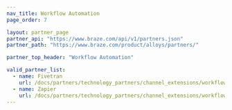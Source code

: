 ```yaml
---
nav_title: Workflow Automation
page_order: 7

layout: partner_page
partner_api: "https://www.braze.com/api/v1/partners.json"
partner_path: "https://www.braze.com/product/alloys/partners/"

partner_top_header: "Workflow Automation"

valid_partner_list:
  - name: Fivetran
    url: /docs/partners/technology_partners/channel_extensions/workflow_automation/fivetran/
  - name: Zapier
    url: /docs/partners/technology_partners/channel_extensions/workflow_automation/zapier_integration/
---
```

